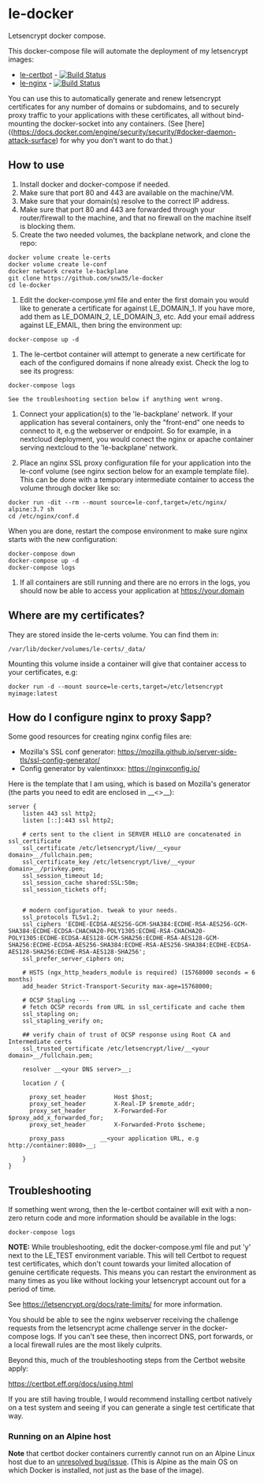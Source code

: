 # le-docker
Letsencrypt docker compose.

This docker-compose file will automate the deployment of my letsencrypt images:

 * [le-certbot](https://github.com/snw35/le-certbot) - [![Build Status](https://travis-ci.org/snw35/le-certbot.svg?branch=master)](https://travis-ci.org/snw35/le-certbot)
 * [le-nginx](https://github.com/snw35/le-nginx) - [![Build Status](https://travis-ci.org/snw35/le-nginx.svg?branch=master)](https://travis-ci.org/snw35/le-nginx)

You can use this to automatically generate and renew letsencrypt certificates for any number of domains or subdomains, and to securely proxy traffic to your applications with these certificates, all without bind-mounting the docker-socket into any containers. (See [here]((https://docs.docker.com/engine/security/security/#docker-daemon-attack-surface) for why you don't want to do that.)

## How to use

 1. Install docker and docker-compose if needed.
 1. Make sure that port 80 and 443 are available on the machine/VM.
 1. Make sure that your domain(s) resolve to the correct IP address.
 1. Make sure that port 80 and 443 are forwarded through your router/firewall to the machine, and that no firewall on the machine itself is blocking them.
 1. Create the two needed volumes, the backplane network, and clone the repo:
```
docker volume create le-certs
docker volume create le-conf
docker network create le-backplane
git clone https://github.com/snw35/le-docker
cd le-docker
```
 1. Edit the docker-compose.yml file and enter the first domain you would like to generate a certificate for against LE_DOMAIN_1. If you have more, add them as LE_DOMAIN_2, LE_DOMAIN_3, etc. Add your email address against LE_EMAIL, then bring the environment up:
```
docker-compose up -d
```

 1. The le-certbot container will attempt to generate a new certificate for each of the configured domains if none already exist. Check the log to see its progress:
```
docker-compose logs
```
    See the troubleshooting section below if anything went wrong.

 1. Connect your application(s) to the 'le-backplane' network. If your application has several containers, only the "front-end" one needs to connect to it, e.g the webserver or endpoint. So for example, in a nextcloud deployment, you would conect the nginx or apache container serving nextcloud to the 'le-backplane' network.

 1. Place an nginx SSL proxy configuration file for your application into the le-conf volume (see nginx section below for an example template file). This can be done with a temporary intermediate container to access the volume through docker like so:
 ```
 docker run -dit --rm --mount source=le-conf,target=/etc/nginx/ alpine:3.7 sh
 cd /etc/nginx/conf.d
 ```
When you are done, restart the compose environment to make sure nginx starts with the new configuration:
 ```
 docker-compose down
 docker-compose up -d
 docker-compose logs
 ```

 1. If all containers are still running and there are no errors in the logs, you should now be able to access your application at https://your.domain

## Where are my certificates?

They are stored inside the le-certs volume. You can find them in:
```
/var/lib/docker/volumes/le-certs/_data/
```
Mounting this volume inside a container will give that container access to your certificates, e.g:
```
docker run -d --mount source=le-certs,target=/etc/letsencrypt myimage:latest
```

## How do I configure nginx to proxy $app?

Some good resources for creating nginx config files are:

 * Mozilla's SSL conf generator: https://mozilla.github.io/server-side-tls/ssl-config-generator/
 * Config generator by valentinxxx: https://nginxconfig.io/

Here is the template that I am using, which is based on Mozilla's generator
(the parts you need to edit are enclosed in \_\_<>\_\_):

```
server {
    listen 443 ssl http2;
    listen [::]:443 ssl http2;

    # certs sent to the client in SERVER HELLO are concatenated in ssl_certificate
    ssl_certificate /etc/letsencrypt/live/__<your domain>__/fullchain.pem;
    ssl_certificate_key /etc/letsencrypt/live/__<your domain>__/privkey.pem;
    ssl_session_timeout 1d;
    ssl_session_cache shared:SSL:50m;
    ssl_session_tickets off;


    # modern configuration. tweak to your needs.
    ssl_protocols TLSv1.2;
    ssl_ciphers 'ECDHE-ECDSA-AES256-GCM-SHA384:ECDHE-RSA-AES256-GCM-SHA384:ECDHE-ECDSA-CHACHA20-POLY1305:ECDHE-RSA-CHACHA20-POLY1305:ECDHE-ECDSA-AES128-GCM-SHA256:ECDHE-RSA-AES128-GCM-SHA256:ECDHE-ECDSA-AES256-SHA384:ECDHE-RSA-AES256-SHA384:ECDHE-ECDSA-AES128-SHA256:ECDHE-RSA-AES128-SHA256';
    ssl_prefer_server_ciphers on;

    # HSTS (ngx_http_headers_module is required) (15768000 seconds = 6 months)
    add_header Strict-Transport-Security max-age=15768000;

    # OCSP Stapling ---
    # fetch OCSP records from URL in ssl_certificate and cache them
    ssl_stapling on;
    ssl_stapling_verify on;

    ## verify chain of trust of OCSP response using Root CA and Intermediate certs
    ssl_trusted_certificate /etc/letsencrypt/live/__<your domain>__/fullchain.pem;

    resolver __<your DNS server>__;

    location / {

      proxy_set_header        Host $host;
      proxy_set_header        X-Real-IP $remote_addr;
      proxy_set_header        X-Forwarded-For $proxy_add_x_forwarded_for;
      proxy_set_header        X-Forwarded-Proto $scheme;

      proxy_pass          __<your application URL, e.g http://container:8080>__;

    }
}

```


## Troubleshooting

If something went wrong, then the le-certbot container will exit with a non-zero return code and more information should be available in the logs:
```
docker-compose logs
```

__NOTE:__ While troubleshooting, edit the docker-compose.yml file and put 'y' next to the LE_TEST environment variable. This will tell Certbot to request test certificates, which don't count towards your limited allocation of genuine certificate requests. This means you can restart the environment as many times as you like without locking your letsencrypt account out for a period of time.


See https://letsencrypt.org/docs/rate-limits/ for more information.


You should be able to see the nginx webserver receiving the challenge requests from the letsencrypt acme challenge server in the docker-compose logs. If you can't see these, then incorrect DNS, port forwards, or a local firewall rules are the most likely culprits.

Beyond this, much of the troubleshooting steps from the Certbot website apply:

https://certbot.eff.org/docs/using.html

If you are still having trouble, I would recommend installing certbot natively on a test system and seeing if you can generate a single test certificate that way.

### Running on an Alpine host

__Note__ that certbot docker containers currently cannot run on an Alpine Linux host due to an [unresolved bug/issue](https://github.com/certbot/certbot/issues/5737). (This is Alpine as the main OS on which Docker is installed, not just as the base of the image).
